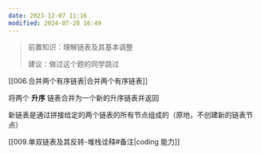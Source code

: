 ```yaml
---
date: 2023-12-07 11:16
modified: 2024-07-28 16:49
---
```


>前置知识：理解链表及其基本调整
>
>建议：做过这个题的同学跳过

[[006.合并两个有序链表|合并两个有序链表]]

将两个 **升序** 链表合并为一个新的升序链表并返回

新链表是通过拼接给定的两个链表的所有节点组成的（原地，不创建新的链表节点）

[[009.单双链表及其反转-堆栈诠释#备注|coding 能力]]
